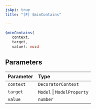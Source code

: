 ```yaml
---
jsApi: true
title: "[F] $minContains"

---
```

```ts
$minContains(
   context, 
   target, 
   value): void
```

## Parameters

| Parameter | Type |
| :------ | :------ |
| `context` | `DecoratorContext` |
| `target` | `Model` \| `ModelProperty` |
| `value` | `number` |
